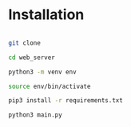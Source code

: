 # Installation

```sh

git clone

cd web_server

python3 -m venv env

source env/bin/activate

pip3 install -r requirements.txt

python3 main.py

```
